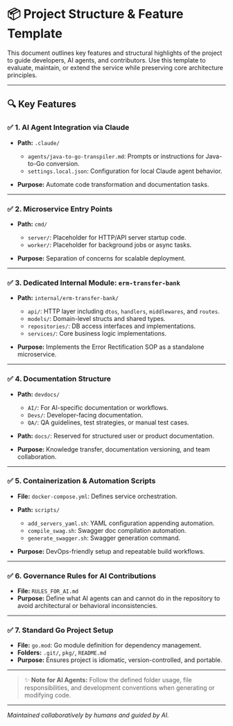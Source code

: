 # 📦 Project Structure & Feature Template

This document outlines key features and structural highlights of the project to guide developers, AI agents, and contributors. Use this template to evaluate, maintain, or extend the service while preserving core architecture principles.

---

## 🔍 Key Features

### ✅ 1. **AI Agent Integration via Claude**

* **Path:** `.claude/`

  * `agents/java-to-go-transpiler.md`: Prompts or instructions for Java-to-Go conversion.
  * `settings.local.json`: Configuration for local Claude agent behavior.
* **Purpose:** Automate code transformation and documentation tasks.

---

### ✅ 2. **Microservice Entry Points**

* **Path:** `cmd/`

  * `server/`: Placeholder for HTTP/API server startup code.
  * `worker/`: Placeholder for background jobs or async tasks.
* **Purpose:** Separation of concerns for scalable deployment.

---

### ✅ 3. **Dedicated Internal Module: `erm-transfer-bank`**

* **Path:** `internal/erm-transfer-bank/`

  * `api/`: HTTP layer including `dtos`, `handlers`, `middlewares`, and `routes`.
  * `models/`: Domain-level structs and shared types.
  * `repositories/`: DB access interfaces and implementations.
  * `services/`: Core business logic implementations.
* **Purpose:** Implements the Error Rectification SOP as a standalone microservice.

---

### ✅ 4. **Documentation Structure**

* **Path:** `devdocs/`

  * `AI/`: For AI-specific documentation or workflows.
  * `Devs/`: Developer-facing documentation.
  * `QA/`: QA guidelines, test strategies, or manual test cases.
* **Path:** `docs/`: Reserved for structured user or product documentation.
* **Purpose:** Knowledge transfer, documentation versioning, and team collaboration.

---

### ✅ 5. **Containerization & Automation Scripts**

* **File:** `docker-compose.yml`: Defines service orchestration.
* **Path:** `scripts/`

  * `add_servers_yaml.sh`: YAML configuration appending automation.
  * `compile_swag.sh`: Swagger doc compilation automation.
  * `generate_swagger.sh`: Swagger generation command.
* **Purpose:** DevOps-friendly setup and repeatable build workflows.

---

### ✅ 6. **Governance Rules for AI Contributions**

* **File:** `RULES_FOR_AI.md`
* **Purpose:** Define what AI agents can and cannot do in the repository to avoid architectural or behavioral inconsistencies.

---

### ✅ 7. **Standard Go Project Setup**

* **File:** `go.mod`: Go module definition for dependency management.
* **Folders:** `.git/`, `pkg/`, `README.md`
* **Purpose:** Ensures project is idiomatic, version-controlled, and portable.

---

> ✨ **Note for AI Agents:** Follow the defined folder usage, file responsibilities, and development conventions when generating or modifying code.

---

*Maintained collaboratively by humans and guided by AI.*

